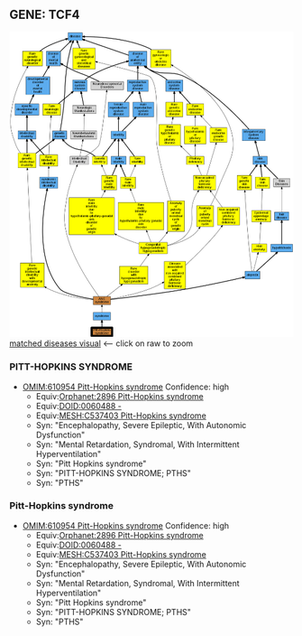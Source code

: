 
## GENE: TCF4

![image](TCF4.png)
[matched diseases visual](TCF4.png)  <-- click on raw to zoom


### PITT-HOPKINS SYNDROME
 * [OMIM:610954 Pitt-Hopkins syndrome](http://beta.monarchinitiative.org/disease/OMIM:610954) Confidence: high
    * Equiv:[Orphanet:2896 Pitt-Hopkins syndrome](http://beta.monarchinitiative.org/disease/Orphanet:2896)
    * Equiv:[DOID:0060488 -](http://beta.monarchinitiative.org/disease/DOID:0060488)
    * Equiv:[MESH:C537403 Pitt-Hopkins syndrome](http://beta.monarchinitiative.org/disease/MESH:C537403)
    * Syn: "Encephalopathy, Severe Epileptic, With Autonomic Dysfunction"
    * Syn: "Mental Retardation, Syndromal, With Intermittent Hyperventilation"
    * Syn: "Pitt Hopkins syndrome"
    * Syn: "PITT-HOPKINS SYNDROME; PTHS"
    * Syn: "PTHS"

### Pitt-Hopkins syndrome
 * [OMIM:610954 Pitt-Hopkins syndrome](http://beta.monarchinitiative.org/disease/OMIM:610954) Confidence: high
    * Equiv:[Orphanet:2896 Pitt-Hopkins syndrome](http://beta.monarchinitiative.org/disease/Orphanet:2896)
    * Equiv:[DOID:0060488 -](http://beta.monarchinitiative.org/disease/DOID:0060488)
    * Equiv:[MESH:C537403 Pitt-Hopkins syndrome](http://beta.monarchinitiative.org/disease/MESH:C537403)
    * Syn: "Encephalopathy, Severe Epileptic, With Autonomic Dysfunction"
    * Syn: "Mental Retardation, Syndromal, With Intermittent Hyperventilation"
    * Syn: "Pitt Hopkins syndrome"
    * Syn: "PITT-HOPKINS SYNDROME; PTHS"
    * Syn: "PTHS"
